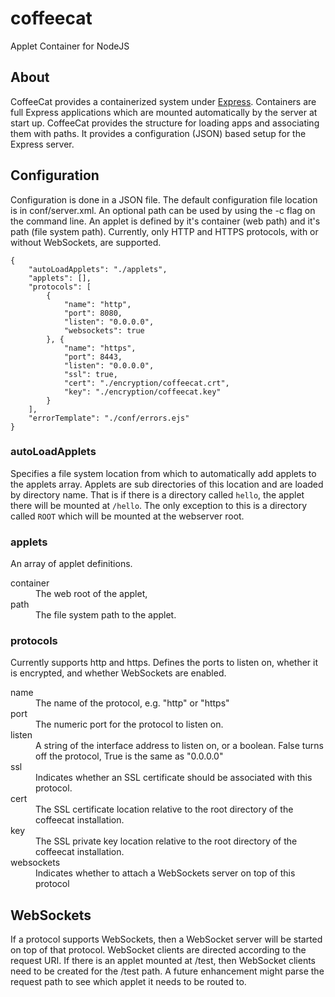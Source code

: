 # coffeecat
Applet Container for NodeJS

## About
CoffeeCat provides a containerized system under [Express](https://www.expressjs.com). Containers are full Express applications
which are mounted automatically by the server at start up. CoffeeCat provides the structure for loading apps and associating them
with paths. It provides a configuration (JSON) based setup for the Express server.

## Configuration
Configuration is done in a JSON file. The default configuration file location is in conf/server.xml. An optional path
can be used by using the -c flag on the command line. An applet is defined by it's container (web path) and it's path (file system path).
Currently, only HTTP and HTTPS protocols, with or without WebSockets, are supported.

```
{
    "autoLoadApplets": "./applets",
    "applets": [],
    "protocols": [
        {
            "name": "http",
            "port": 8080,
            "listen": "0.0.0.0",
            "websockets": true
        }, {
            "name": "https",
            "port": 8443,
            "listen": "0.0.0.0",
            "ssl": true,
            "cert": "./encryption/coffeecat.crt",
            "key": "./encryption/coffeecat.key"
        }
    ],
    "errorTemplate": "./conf/errors.ejs"
}
```
### autoLoadApplets
Specifies a file system location from which to automatically add applets to the applets array. Applets are sub directories
of this location and are loaded by directory name. That is if there is a directory called `hello`, the applet there will be mounted at
`/hello`. The only exception to this is a directory called `ROOT` which will be mounted at the webserver root.

### applets
An array of applet definitions. 
<dl>
    <dt>container</dt>
    <dd>The web root of the applet,</dd>
    <dt>path</dt>
    <dd>The file system path to the applet.</dd>
</dl>

### protocols
Currently supports http and https. Defines the ports to listen on, whether it is encrypted, and whether WebSockets are enabled.
<dl>
    <dt>name</dt>
    <dd>The name of the protocol, e.g. "http" or "https"</dd>
    <dt>port</dt>
    <dd>The numeric port for the protocol to listen on.</dd>
    <dt>listen</dt>
    <dd>A string of the interface address to listen on, or a boolean. False turns off the protocol, True is the same as "0.0.0.0"</dd>
    <dt>ssl</dt>
    <dd>Indicates whether an SSL certificate should be associated with this protocol.</dd>
    <dt>cert</dt>
    <dd>The SSL certificate location relative to the root directory of the coffeecat installation.</dd>
    <dt>key</dt>
    <dd>The SSL private key location relative to the root directory of the coffeecat installation.</dd>
    <dt>websockets</dt>
    <dd>Indicates whether to attach a WebSockets server on top of this protocol</dd>
</dl>

## WebSockets
If a protocol supports WebSockets, then a WebSocket server will be started on top of that protocol. WebSocket clients are directed according to the request URI. If there is an applet mounted at /test, then WebSocket clients need to be created for the /test path. A future enhancement might parse the request path to see which applet it needs to be routed to.